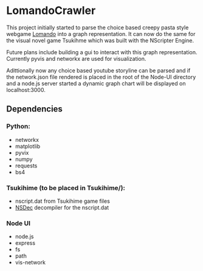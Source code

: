 # LomandoCrawler
This project initially started to parse the choice based creepy pasta style webgame [Lomando](https://lomando.com/) into a graph representation. It can now do the same for the visual novel game Tsukihme which was built with the NScripter Engine.

Future plans include building a gui to interact with this graph representation. Currently pyvis and networkx are used for visualization.

Adittionally now any choice based youtube storyline can be parsed and if the network.json file rendered is placed in the root of the Node-UI directory and a node.js server started a dynamic graph chart will be displayed on localhost:3000.

## Dependencies
### Python:
* networkx
* matplotlib
* pyvix
* numpy
* requests
* bs4
### Tsukihime (to be placed in Tsukihime/):
* nscript.dat from Tsukihime game files
* [NSDec](http://nscripter.insani.org/sdk.html) decompiler for the nscript.dat
### Node UI
* node.js
* express
* fs
* path
* vis-network
